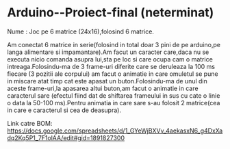 # Arduino--Proiect-final (neterminat)

Nume : Joc pe 6 matrice (24x16),folosind 6 matrice.

Am conectat 6 matrice in serie(folosind in total doar 3 pini de pe arduino,pe langa alimentare si impamantare).Am facut un caracter care,daca nu se executa nicio comanda asupra lui,sta pe loc si care ocupa cam o matrice intreaga.Folosindu-ma de 3 frame-uri diferite care se deruleaza la 100 ms fiecare (3 pozitii ale corpului) am facut o animatie in care omuletul se pune in miscare atat timp cat este apasat un buton.Folosindu-ma de unul din aceste frame-uri,la apasarea altui buton,am facut o animatie in care caracterul sare (efectul fiind dat de shiftarea frameului in sus cu cate o linie o data la 50-100 ms).Pentru animatia in care sare s-au folosit 2 matrice(cea in care e caracterul si cea de deasupra).



Link catre BOM:
https://docs.google.com/spreadsheets/d/1_GYeWjBXVv_4aekasxN6_g4DxXadq2Kq5P1_7F1olAA/edit#gid=1891827300

